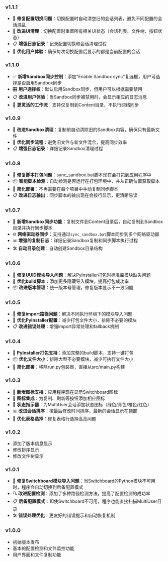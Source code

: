 ### v1.1.1
- 🔧 **修复配置切换问题**：切换配置时自动清空旧的会话列表，避免不同配置的会话混乱
- 🧹 **改进UI清理**：切换配置时重置所有相关UI状态（会话列表、文件树、按钮状态）
- 📋 **增强日志记录**：记录配置切换和会话清理过程
- 🎯 **优化用户体验**：确保每次切换配置后显示的都是当前配置的会话

### v1.1.0
- ✅ **新增Sandbox同步控制**：添加"Enable Sandbox sync"复选框，用户可选择是否启用Sandbox同步
- 🎛️ **用户选择权**：默认启用Sandbox同步，但用户可以根据需要禁用
- 📋 **改进用户体验**：当Sandbox同步被禁用时，会显示相应的日志消息
- 🎯 **更灵活的工作流**：支持仅复制到Content目录，不执行网络同步

### v1.0.9
- 🧹 **改进Sandbox清理**：复制前自动清除旧的Sandbox内容，确保只有最新文件
- 🔄 **优化同步流程**：避免旧文件与新文件混合，提高同步效率
- 📋 **增强日志记录**：详细记录Sandbox清理过程

### v1.0.8
- 🔧 **修复脚本打包问题**：sync_sandbox.bat脚本现在会打包到应用程序中
- 📦 **智能脚本检测**：自动检测是否运行在打包环境中，并从正确位置获取脚本
- 🚀 **简化部署**：不再需要在每个项目中手动复制同步脚本
- 📋 **改进日志输出**：同步脚本的输出现在会按行显示，更清晰易读

### v1.0.7
- 🔄 **新增Sandbox同步功能**：复制文件到Content目录后，自动复制到Sandbox目录并执行同步脚本
- 🌐 **网络驱动器同步**：支持通过`sync_sandbox.bat`脚本同步到多个网络驱动器
- 📊 **增强的复制日志**：详细记录Sandbox复制和同步脚本执行过程
- 🛠️ **自动目录创建**：自动创建Sandbox目录结构

### v1.0.6
- 🔧 **修复UUID模块导入问题**：解决PyInstaller打包时标准库模块缺失问题
- 🎯 **优化build脚本**：添加更多隐藏导入模块，提高打包成功率
- 📦 **改进版本管理**：统一版本号管理，修复版本显示不一致问题

### v1.0.5
- 🐛 **修复import路径问题**：解决不同执行环境下的模块导入问题
- 🔧 **优化PyInstaller配置**：减少打包文件大小，排除不必要的模块
- 📋 **改进错误处理**：增强import异常处理和fallback机制

### v1.0.4
- 🚀 **PyInstaller打包支持**：添加完整的build脚本，支持一键打包
- 📦 **优化文件大小**：排除大型不必要模块，减少可执行文件大小
- 🎯 **简化部署**：移除run.py包装器，直接从src/main.py构建

### v1.0.3
- 🎨 **新增图标支持**：应用程序现在显示Switchboard图标
- 🔄 **图标集成**：为复制、刷新等按钮添加相应图标
- 🌟 **状态指示器**：为MultiUser会话添加状态图标（绿色/青色/橙色/红色）
- 📊 **改进会话排序**：按最后修改时间排序，最新的会话显示在顶部
- 🎯 **优化表格选择**：修复表格行选择高亮问题

### v1.0.2
- 添加了版本信息显示
- 修改排序显示
- 修改文件树显示

### v1.0.1
- 🔧 **修复Switchboard模块导入问题**：当Switchboard的Python模块不可用时，程序会自动切换到后备配置模式
- 🔍 **改进配置检测**：添加了多种路径检测方法，提高了配置检测的成功率
- 📋 **后备配置模式**：即使Switchboard不可用，程序也能直接扫描MultiUser目录
- 🛠️ **错误处理优化**：更友好的错误提示和自动恢复机制

### v1.0.0
- 初始版本发布
- 基本的配置检测和文件监控功能
- 用户界面和文件复制功能 
